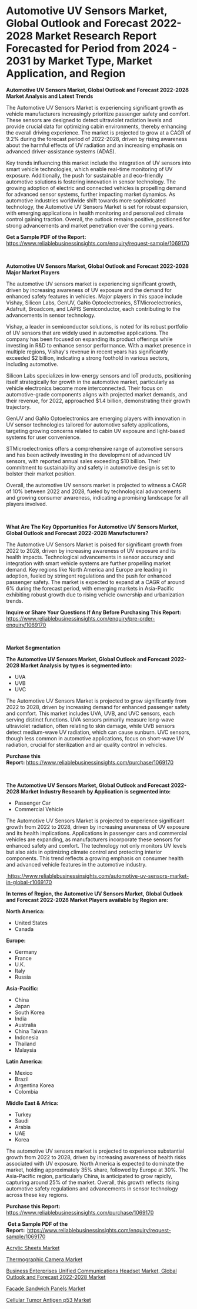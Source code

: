 <p><h1>Automotive UV Sensors Market, Global Outlook and Forecast 2022-2028 Market Research Report Forecasted for Period from 2024 -  2031 by Market Type, Market Application, and Region</h1></p><p><strong>Automotive UV Sensors Market, Global Outlook and Forecast 2022-2028 Market Analysis and Latest Trends</strong></p>
<p><p>The Automotive UV Sensors Market is experiencing significant growth as vehicle manufacturers increasingly prioritize passenger safety and comfort. These sensors are designed to detect ultraviolet radiation levels and provide crucial data for optimizing cabin environments, thereby enhancing the overall driving experience. The market is projected to grow at a CAGR of 9.2% during the forecast period of 2022-2028, driven by rising awareness about the harmful effects of UV radiation and an increasing emphasis on advanced driver-assistance systems (ADAS).</p><p>Key trends influencing this market include the integration of UV sensors into smart vehicle technologies, which enable real-time monitoring of UV exposure. Additionally, the push for sustainable and eco-friendly automotive solutions is fostering innovation in sensor technology. The growing adoption of electric and connected vehicles is propelling demand for advanced sensor systems, further impacting market dynamics. As automotive industries worldwide shift towards more sophisticated technology, the Automotive UV Sensors Market is set for robust expansion, with emerging applications in health monitoring and personalized climate control gaining traction. Overall, the outlook remains positive, positioned for strong advancements and market penetration over the coming years.</p></p>
<p><strong>Get a Sample PDF of the Report:&nbsp;</strong> <a href="https://www.reliablebusinessinsights.com/enquiry/request-sample/1069170">https://www.reliablebusinessinsights.com/enquiry/request-sample/1069170</a></p>
<p>&nbsp;</p>
<p><strong>Automotive UV Sensors Market, Global Outlook and Forecast 2022-2028 Major Market Players</strong></p>
<p><p>The automotive UV sensors market is experiencing significant growth, driven by increasing awareness of UV exposure and the demand for enhanced safety features in vehicles. Major players in this space include Vishay, Silicon Labs, GenUV, GaNo Optoelectronics, STMicroelectronics, Adafruit, Broadcom, and LAPIS Semiconductor, each contributing to the advancements in sensor technology.</p><p>Vishay, a leader in semiconductor solutions, is noted for its robust portfolio of UV sensors that are widely used in automotive applications. The company has been focused on expanding its product offerings while investing in R&D to enhance sensor performance. With a market presence in multiple regions, Vishay's revenue in recent years has significantly exceeded $2 billion, indicating a strong foothold in various sectors, including automotive.</p><p>Silicon Labs specializes in low-energy sensors and IoT products, positioning itself strategically for growth in the automotive market, particularly as vehicle electronics become more interconnected. Their focus on automotive-grade components aligns with projected market demands, and their revenue, for 2022, approached $1.4 billion, demonstrating their growth trajectory.</p><p>GenUV and GaNo Optoelectronics are emerging players with innovation in UV sensor technologies tailored for automotive safety applications, targeting growing concerns related to cabin UV exposure and light-based systems for user convenience.</p><p>STMicroelectronics offers a comprehensive range of automotive sensors and has been actively investing in the development of advanced UV sensors, with reported annual sales exceeding $10 billion. Their commitment to sustainability and safety in automotive design is set to bolster their market position.</p><p>Overall, the automotive UV sensors market is projected to witness a CAGR of 10% between 2022 and 2028, fueled by technological advancements and growing consumer awareness, indicating a promising landscape for all players involved.</p></p>
<p>&nbsp;</p>
<p><strong>What Are The Key Opportunities For Automotive UV Sensors Market, Global Outlook and Forecast 2022-2028 Manufacturers?</strong></p>
<p><p>The Automotive UV Sensors Market is poised for significant growth from 2022 to 2028, driven by increasing awareness of UV exposure and its health impacts. Technological advancements in sensor accuracy and integration with smart vehicle systems are further propelling market demand. Key regions like North America and Europe are leading in adoption, fueled by stringent regulations and the push for enhanced passenger safety. The market is expected to expand at a CAGR of around 6% during the forecast period, with emerging markets in Asia-Pacific exhibiting robust growth due to rising vehicle ownership and urbanization trends.</p></p>
<p><strong>Inquire or Share Your Questions If Any Before Purchasing This Report:</strong> <a href="https://www.reliablebusinessinsights.com/enquiry/pre-order-enquiry/1069170">https://www.reliablebusinessinsights.com/enquiry/pre-order-enquiry/1069170</a></p>
<p>&nbsp;</p>
<p><strong>Market Segmentation</strong></p>
<p><strong>The Automotive UV Sensors Market, Global Outlook and Forecast 2022-2028 Market Analysis by types is segmented into:</strong></p>
<p><ul><li>UVA</li><li>UVB</li><li>UVC</li></ul></p>
<p><p>The Automotive UV Sensors Market is projected to grow significantly from 2022 to 2028, driven by increasing demand for enhanced passenger safety and comfort. This market includes UVA, UVB, and UVC sensors, each serving distinct functions. UVA sensors primarily measure long-wave ultraviolet radiation, often relating to skin damage, while UVB sensors detect medium-wave UV radiation, which can cause sunburn. UVC sensors, though less common in automotive applications, focus on short-wave UV radiation, crucial for sterilization and air quality control in vehicles.</p></p>
<p><strong>Purchase this Report:&nbsp;</strong><a href="https://www.reliablebusinessinsights.com/purchase/1069170">https://www.reliablebusinessinsights.com/purchase/1069170</a></p>
<p>&nbsp;</p>
<p><strong>The Automotive UV Sensors Market, Global Outlook and Forecast 2022-2028 Market Industry Research by Application is segmented into:</strong></p>
<p><ul><li>Passenger Car</li><li>Commercial Vehicle</li></ul></p>
<p><p>The Automotive UV Sensors Market is projected to experience significant growth from 2022 to 2028, driven by increasing awareness of UV exposure and its health implications. Applications in passenger cars and commercial vehicles are expanding, as manufacturers incorporate these sensors for enhanced safety and comfort. The technology not only monitors UV levels but also aids in optimizing climate control and protecting interior components. This trend reflects a growing emphasis on consumer health and advanced vehicle features in the automotive industry.</p></p>
<p><a href="https://www.reliablebusinessinsights.com/automotive-uv-sensors-market-in-global-r1069170">&nbsp;https://www.reliablebusinessinsights.com/automotive-uv-sensors-market-in-global-r1069170</a></p>
<p><strong>In terms of Region, the Automotive UV Sensors Market, Global Outlook and Forecast 2022-2028 Market Players available by Region are:</strong></p>
<p>
    <p> <strong> North America: </strong>
        <ul>
            <li>United States</li>
            <li>Canada</li>
        </ul>
        </p> 
    <p> <strong> Europe: </strong>
        <ul>
            <li>Germany</li>
            <li>France</li>
            <li>U.K.</li>
            <li>Italy</li>
            <li>Russia</li>
        </ul>
        </p> 
    <p> <strong> Asia-Pacific: </strong>
        <ul>
            <li>China</li>
            <li>Japan</li>
            <li>South Korea</li>
            <li>India</li>
            <li>Australia</li>
            <li>China Taiwan</li>
            <li>Indonesia</li>
            <li>Thailand</li>
            <li>Malaysia</li>
        </ul>
        </p> 
    <p> <strong> Latin America: </strong>
        <ul>
            <li>Mexico</li>
            <li>Brazil</li>
            <li>Argentina Korea</li>
            <li>Colombia</li>
        </ul>
        </p> 
    <p> <strong> Middle East & Africa: </strong>
        <ul>
            <li>Turkey</li>
            <li>Saudi</li>
            <li>Arabia</li>
            <li>UAE</li>
            <li>Korea</li>
        </ul>
    </p>
    </p>
<p><p>The automotive UV sensors market is projected to experience substantial growth from 2022 to 2028, driven by increasing awareness of health risks associated with UV exposure. North America is expected to dominate the market, holding approximately 35% share, followed by Europe at 30%. The Asia-Pacific region, particularly China, is anticipated to grow rapidly, capturing around 25% of the market. Overall, this growth reflects rising automotive safety regulations and advancements in sensor technology across these key regions.</p></p>
<p><strong>Purchase this Report: </strong><a href="https://www.reliablebusinessinsights.com/purchase/1069170">https://www.reliablebusinessinsights.com/purchase/1069170</a></p>
<p>&nbsp;<strong>Get a Sample PDF of the Report:&nbsp;&nbsp;</strong><a href="https://www.reliablebusinessinsights.com/enquiry/request-sample/1069170">https://www.reliablebusinessinsights.com/enquiry/request-sample/1069170</a></p>
<p><strong></strong></p>
<p><p><a href="https://issuu.com/reportprime-2/docs/acrylic-sheets-market-size-2030.ppt_b586d8b25b6066">Acrylic Sheets Market</a></p><p><a href="https://medium.com/@anndiaz698/the-growth-of-the-thermographic-camera-market-has-been-significant-driven-by-various-critical-23c76a3ab14e">Thermographic Camera Market</a></p><p><a href="https://github.com/GRUBBSCHARLES/Market-Research-Report-List-1/blob/main/business-enterprises-unified-communications-headset-market-global-outlook-and-forecast-2022-2028-market.md">Business Enterprises Unified Communications Headset Market, Global Outlook and Forecast 2022-2028 Market</a></p><p><a href="https://issuu.com/reportprime-2/docs/facade-sandwich-panels-market-size-_18c2398f34cd29">Facade Sandwich Panels Market</a></p><p><a href="https://www.linkedin.com/pulse/insights-cellular-tumor-antigen-p53-market-players-size-geographical-sygcf?trackingId=y6BoXw0xTM2iv3dYsW7xew%3D%3D">Cellular Tumor Antigen p53 Market</a></p></p>